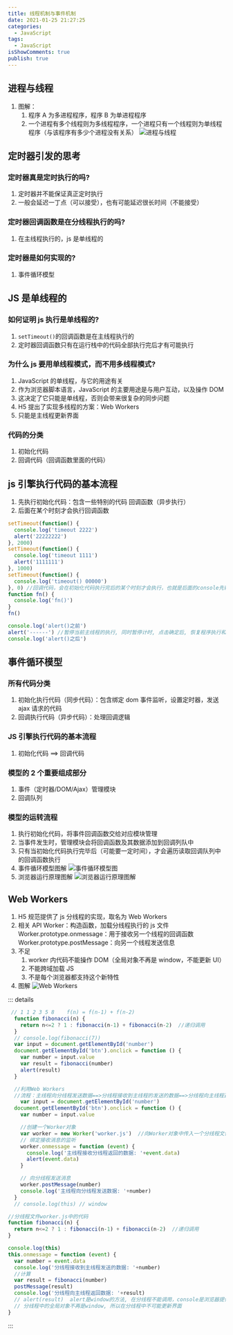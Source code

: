 ```yaml
---
title: 线程机制与事件机制
date: 2021-01-25 21:27:25
categories:
  - JavaScript
tags:
  - JavaScript
isShowComments: true
publish: true
---
```


## 进程与线程

1. 图解：
   1. 程序 A 为多进程程序，程序 B 为单进程程序
   2. 一个进程有多个线程则为多线程程序，一个进程只有一个线程则为单线程程序（与该程序有多少个进程没有关系）
      ![进程与线程](https://blog.candane.top/peigo/2021-01-25-21-29-04.png)

## 定时器引发的思考

### 定时器真是定时执行的吗?

1. 定时器并不能保证真正定时执行
2. 一般会延迟一丁点（可以接受），也有可能延迟很长时间（不能接受）

### 定时器回调函数是在分线程执行的吗?

1. 在主线程执行的，js 是单线程的

### 定时器是如何实现的?

1. 事件循环模型

## JS 是单线程的

### 如何证明 js 执行是单线程的?

1. `setTimeout()`的回调函数是在主线程执行的
2. 定时器回调函数只有在运行栈中的代码全部执行完后才有可能执行

### 为什么 js 要用单线程模式，而不用多线程模式?

1. JavaScript 的单线程，与它的用途有关
2. 作为浏览器脚本语言，JavaScript 的主要用途是与用户互动，以及操作 DOM
3. 这决定了它只能是单线程，否则会带来很复杂的同步问题
4. H5 提出了实现多线程的方案：Web Workers
5. 只能是主线程更新界面

### 代码的分类

1. 初始化代码
2. 回调代码（回调函数里面的代码）

## js 引擎执行代码的基本流程

1. 先执行初始化代码：包含一些特别的代码 回调函数（异步执行）
2. 后面在某个时刻才会执行回调函数

```javascript
setTimeout(function() {
  console.log('timeout 2222')
  alert('22222222')
}, 2000)
setTimeout(function() {
  console.log('timeout 1111')
  alert('1111111')
}, 1000)
setTimeout(function() {
  console.log('timeout() 00000')
}, 0) //回调代码，会在初始化代码执行完后的某个时刻才会执行，也就是后面的console先输出完毕再输出timeout000
function fn() {
  console.log('fn()')
}
fn()

console.log('alert()之前')
alert('------') //暂停当前主线程的执行, 同时暂停计时, 点击确定后, 恢复程序执行和继续往下计时
console.log('alert()之后')
```

## 事件循环模型

### 所有代码分类

1. 初始化执行代码（同步代码）：包含绑定 dom 事件监听，设置定时器，发送 ajax 请求的代码
2. 回调执行代码（异步代码）：处理回调逻辑

### JS 引擎执行代码的基本流程

1. 初始化代码 ==> 回调代码

### 模型的 2 个重要组成部分

1. 事件（定时器/DOM/Ajax）管理模块
2. 回调队列

### 模型的运转流程

1. 执行初始化代码，将事件回调函数交给对应模块管理
2. 当事件发生时，管理模块会将回调函数及其数据添加到回调列队中
3. 只有当初始化代码执行完毕后（可能要一定时间），才会遍历读取回调队列中的回调函数执行
4. 事件循环模型图解
   ![事件循环模型图](https://blog.candane.top/peigo/2021-01-25-21-35-33.png)
5. 浏览器运行原理图解
   ![浏览器运行原理图解](https://blog.candane.top/peigo/2021-01-25-21-40-27.png)

## Web Workers

1. H5 规范提供了 js 分线程的实现，取名为 Web Workers
2. 相关 API
   Worker：构造函数，加载分线程执行的 js 文件
   Worker.prototype.onmessage：用于接收另一个线程的回调函数
   Worker.prototype.postMessage：向另一个线程发送信息
3. 不足
   1. worker 内代码不能操作 DOM（全局对象不再是 window，不能更新 UI）
   2. 不能跨域加载 JS
   3. 不是每个浏览器都支持这个新特性
4. 图解
   ![Web Workers](https://blog.candane.top/peigo/2021-01-25-21-47-59.png)

::: details

```JavaScript
 // 1 1 2 3 5 8    f(n) = f(n-1) + f(n-2)
  function fibonacci(n) {
    return n<=2 ? 1 : fibonacci(n-1) + fibonacci(n-2)  //递归调用
  }
  // console.log(fibonacci(7))
  var input = document.getElementById('number')
  document.getElementById('btn').onclick = function () {
    var number = input.value
    var result = fibonacci(number)
    alert(result)
  }

  //利用Web Workers
  //流程：主线程向分线程发送数据==>分线程接收到主线程的发送的数据==>分线程向主线程返回数据==>主线程接收分线程返回的数据
    var input = document.getElementById('number')
  document.getElementById('btn').onclick = function () {
    var number = input.value

    //创建一个Worker对象
    var worker = new Worker('worker.js')  //向Worker对象中传入一个分线程文件链接路径
    // 绑定接收消息的监听
    worker.onmessage = function (event) {
      console.log('主线程接收分线程返回的数据: '+event.data)
      alert(event.data)
    }

    // 向分线程发送消息
    worker.postMessage(number)
    console.log('主线程向分线程发送数据: '+number)
  }
  // console.log(this) // window
```

```JavaScript
//分线程文件worker.js中的代码
function fibonacci(n) {
  return n<=2 ? 1 : fibonacci(n-1) + fibonacci(n-2)  //递归调用
}

console.log(this)
this.onmessage = function (event) {
  var number = event.data
  console.log('分线程接收到主线程发送的数据: '+number)
  //计算
  var result = fibonacci(number)
  postMessage(result)
  console.log('分线程向主线程返回数据: '+result)
  // alert(result)  alert是window的方法, 在分线程不能调用，console是浏览器提供实现的，和window没关系
  // 分线程中的全局对象不再是window, 所以在分线程中不可能更新界面
}
```

:::
